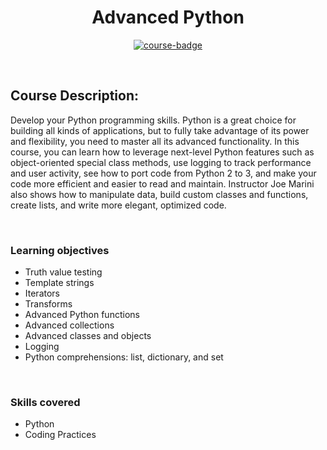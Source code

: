 <div align="center">

# Advanced Python

[![course-badge]][course-link]

</div>

<!-- badge info -->
[course-badge]:https://img.shields.io/badge/learning-Python-white?logo=Linkedin&labelColor=blue&style=for-the-badge
[course-link]:https://www.linkedin.com/learning/advanced-python "Advanced Python"

<br>

## Course Description:
Develop your Python programming skills. Python is a great choice for building all kinds of applications, but to fully take advantage of its power and flexibility, you need to master all its advanced functionality. In this course, you can learn how to leverage next-level Python features such as object-oriented special class methods, use logging to track performance and user activity, see how to port code from Python 2 to 3, and make your code more efficient and easier to read and maintain. Instructor Joe Marini also shows how to manipulate data, build custom classes and functions, create lists, and write more elegant, optimized code.

<br>

### Learning objectives
- Truth value testing
- Template strings
- Iterators
- Transforms
- Advanced Python functions
- Advanced collections
- Advanced classes and objects
- Logging
- Python comprehensions: list, dictionary, and set

<br>

### Skills covered
- Python
- Coding Practices